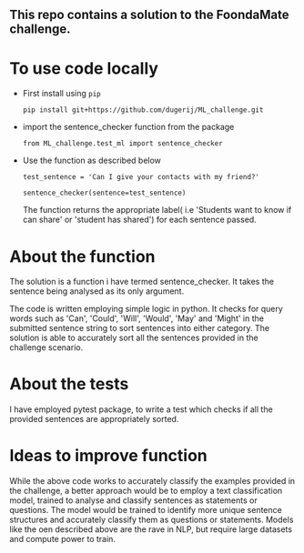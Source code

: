 ## This repo contains a solution to the FoondaMate challenge.
# To use code locally
- First install using `pip`
  ```
  pip install git+https://github.com/dugerij/ML_challenge.git
  ```
  
- import the sentence_checker function from the package
  ```
  from ML_challenge.test_ml import sentence_checker
  ```
  
  
- Use the function as described below
  ```
  test_sentence = 'Can I give your contacts with my friend?'
  
  sentence_checker(sentence=test_sentence) 
  ```
  The function returns the appropriate label( i.e 'Students want to know if can share' or 'student has shared') for each sentence passed.

# About the function
The solution is a function i have termed sentence_checker. It takes the sentence being analysed as its only argument.

The code is written employing simple logic in python.
It checks for query words such as 'Can', 'Could', 'Will', 'Would', 'May' and 'Might' in the submitted sentence string to sort sentences into either category. The solution is able to accurately sort all the sentences provided in the challenge scenario.

# About the tests
I have employed pytest package, to write a test which checks if all the provided sentences are appropriately sorted.

# Ideas to improve function
While the above code works to accurately classify the examples provided in the challenge, a better approach would be to employ a text classification model, trained to analyse and classify sentences as statements or questions. The model would be trained to identify more unique sentence structures and accurately classify them as questions or statements.
Models like the oen described above are the rave in NLP, but require large datasets and compute power to train.
